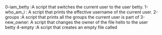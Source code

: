 0-iam_betty :A script that switches the current user to the user betty.
1-who_am_i : A  script that prints the effective username of the current user.
2-groups :A script that prints all the groups the current user is part of
3-new_owner: A script that changes the owner of the file hello to the user betty
 4-empty :A script that creates an empty file called
